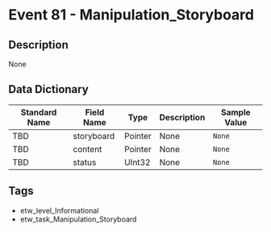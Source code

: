 # Event 81 - Manipulation_Storyboard

## Description
None

## Data Dictionary
|Standard Name|Field Name|Type|Description|Sample Value|
|---|---|---|---|---|
|TBD|storyboard|Pointer|None|`None`|
|TBD|content|Pointer|None|`None`|
|TBD|status|UInt32|None|`None`|

## Tags
* etw_level_Informational
* etw_task_Manipulation_Storyboard